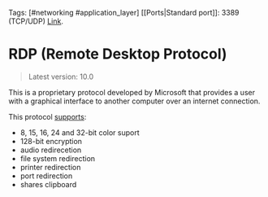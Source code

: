 Tags: [#networking #application_layer]
[[Ports|Standard port]]: 3389 (TCP/UDP)
[Link](https://en.wikipedia.org/wiki/Remote_Desktop_Protocol).

# RDP (Remote Desktop Protocol)

>Latest version: 10.0

This is a proprietary protocol developed by Microsoft that provides a user with a graphical interface to another computer over an internet connection.

This protocol [supports](https://en.wikipedia.org/wiki/Remote_Desktop_Protocol#Features):

- 8, 15, 16, 24 and 32-bit color suport
- 128-bit encryption
- audio redirecetion
- file system redirection
- printer redirection
- port redirection
- shares clipboard
